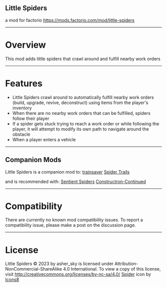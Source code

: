 ## Little Spiders
a mod for factorio
https://mods.factorio.com/mod/little-spiders

---------------------
# Overview
This mod adds little spiders that crawl around and fulfill nearby work orders

---------------------
# Features

- Little Spiders crawl around to automatically fulfill nearby work orders (build, upgrade, revive, deconstruct) using items from the player's inventory
- When there are no nearby work orders that can be fulfilled, spiders follow their player
- If a spider gets stuck trying to reach a work order or while following the player, it will attempt to modify its own path to navigate around the obstacle
- When a player enters a vehicle

---------------------
## Companion Mods
Little Spiders is a companion mod to:
[trainsaver](https://mods.factorio.com/mod/trainsaver)
[Spider Trails](https://mods.factorio.com/mod/spider-trails)

and is recommended with:
[Sentient Spiders](https://mods.factorio.com/mod/sentient-spiders)
[Constructron-Continued](https://mods.factorio.com/mod/Constructron-Continued)

---------------------
# Compatibility
There are currently no known mod compatibility issues. To report a compatibility issue, please make a post on the discussion page.

---------------------
# License
Little Spiders © 2023 by asher_sky is licensed under Attribution-NonCommercial-ShareAlike 4.0 International.
To view a copy of this license, visit http://creativecommons.org/licenses/by-nc-sa/4.0/
[Spider](https://icons8.com/icon/d4fPEYVFaamW/spider) icon by [Icons8](https://icons8.com)